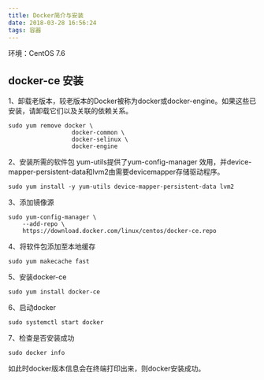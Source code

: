 ```yaml
---
title: Docker简介与安装
date: 2018-03-28 16:56:24
tags: 容器
---
```

<meta name="referrer" content="no-referrer" />

环境：CentOS 7.6

## docker-ce 安装
1、卸载老版本，较老版本的Docker被称为docker或docker-engine。如果这些已安装，请卸载它们以及关联的依赖关系。

```
sudo yum remove docker \
                  docker-common \
                  docker-selinux \
                  docker-engine
```


2、安装所需的软件包 yum-utils提供了yum-config-manager 效用，并device-mapper-persistent-data和lvm2由需要devicemapper存储驱动程序。


```
sudo yum install -y yum-utils device-mapper-persistent-data lvm2
```


3、添加镜像源

```
sudo yum-config-manager \
    --add-repo \
    https://download.docker.com/linux/centos/docker-ce.repo
```


4、将软件包添加至本地缓存

```
sudo yum makecache fast
```


5、安装docker-ce

```
sudo yum install docker-ce
```


6、启动docker

```
sudo systemctl start docker
```

7、检查是否安装成功


```
sudo docker info
```
如此时docker版本信息会在终端打印出来，则docker安装成功。